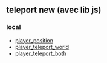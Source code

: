 ## teleport new (avec lib js)

### local
* [player_position](./0_player_positions.html)
* [player_teleport_world](./1_player_teleport_world.html)
* [player_teleport_both](./2_player_teleport_both.html)

<!-- ## examples
* [exemple_cage](./cage.html) | [exemple_temple_choinois](./temple_chinois.html) -->

<!-- 
* [new](./new.html) | [positions](./positions.html)
* [min](https://eminet666.github.io/eminet_VR/x_test/teleport/min.html) |
[playser teleport](https://eminet666.github.io/eminet_VR/x_test/teleport/player_teleport.html)
* [cage](https://eminet666.github.io/eminet_VR/x_test/teleport/cage.html) |
[test](https://eminet666.github.io/eminet_VR/x_test/teleport/temple_chinois.html)

### sources
[github](https://github.com/TakashiYoshinaga/Oculus-Quest-Interaction-Sample) |
[example cage physics](https://quest-demo.glitch.me/) |

### sources (ne fonctionne pas)
[github](https://github.com/fernandojsg/aframe-teleport-controls) |
[examples _ ne marche pas](https://fernandojsg.com/aframe-teleport-controls/)

### autres sources (a regarder)
[article](https://michael-mcanally.medium.com/basic-movement-and-teleportation-in-vr-with-a-frame-114a59767ffc) |
[basic ici](https://eminet666.github.io/eminet_VR/x_test/teleport/basic_mouvement.html) |
[new helloworld la](https://rocketvirtual.com/aframePACKAGE/AdvancedHelloWorld.html) |
[spiderman demo](https://spiderman.webvr.link/) |
[thumb control](https://supermedium.com/superframe/components/thumb-controls/examples/basic/) -->